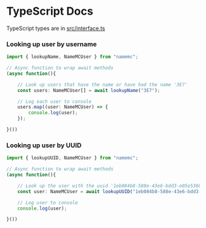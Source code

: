 # TypeScript Docs

TypeScript types are in [src/interface.ts](https://github.com/JoshMerlino/namemc/blob/master/src/interface.ts)

### Looking up user by username

```typescript
import { lookupName, NameMCUser } from "namemc";

// Async function to wrap await methods
(async function(){

	// Look up users that have the name or have had the name '3E7'
	const users: NameMCUser[] = await lookupName("3E7");

	// Log each user to console
	users.map((user: NameMCUser) => {
		console.log(user);
	});

}())
```

### Looking up user by UUID

```typescript
import { lookupUUID, NameMCUser } from "namemc";

// Async function to wrap await methods
(async function(){

	// Look up the user with the uuid '1eb084b8-588e-43e6-bdd3-e05e53682987' which is 'TehPicix'
	const user: NameMCUser = await lookupUUID("1eb084b8-588e-43e6-bdd3-e05e53682987");

	// Log user to console
	console.log(user);

}())
```
